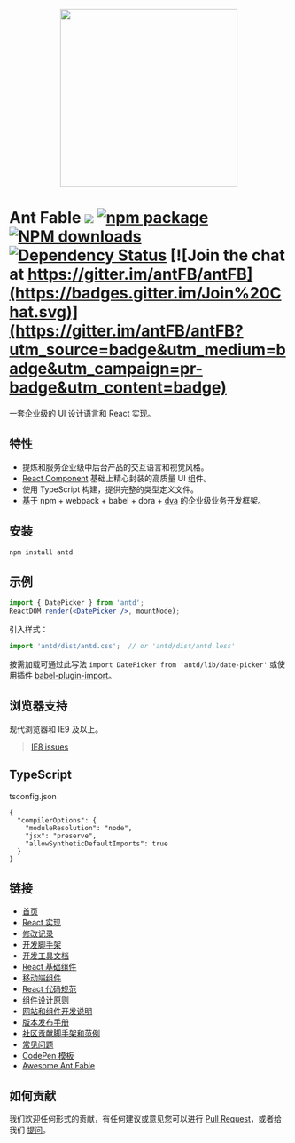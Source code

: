 <p align="center">
  <a href="http://ant.design">
    <img width="320" src="https://t.alipayobjects.com/images/rmsweb/T1B9hfXcdvXXXXXXXX.svg">
  </a>
</p>

# Ant Fable [![](https://img.shields.io/travis/antFB/antFB.svg?style=flat-square)](https://travis-ci.org/antFB/antFB) [![npm package](https://img.shields.io/npm/v/antd.svg?style=flat-square)](https://www.npmjs.org/package/antd) [![NPM downloads](http://img.shields.io/npm/dm/antd.svg?style=flat-square)](https://npmjs.org/package/antd) [![Dependency Status](https://david-dm.org/antFB/antFB.svg?style=flat-square)](https://david-dm.org/antFB/antFB) [![Join the chat at https://gitter.im/antFB/antFB](https://badges.gitter.im/Join%20Chat.svg)](https://gitter.im/antFB/antFB?utm_source=badge&utm_medium=badge&utm_campaign=pr-badge&utm_content=badge)

一套企业级的 UI 设计语言和 React 实现。

## 特性

- 提炼和服务企业级中后台产品的交互语言和视觉风格。
- [React Component](http://react-component.github.io/badgeboard/) 基础上精心封装的高质量 UI 组件。
- 使用 TypeScript 构建，提供完整的类型定义文件。
- 基于 npm + webpack + babel + dora + [dva](https://github.com/dvajs/dva) 的企业级业务开发框架。

## 安装

```bash
npm install antd
```

## 示例

```jsx
import { DatePicker } from 'antd';
ReactDOM.render(<DatePicker />, mountNode);
```

引入样式：

```jsx
import 'antd/dist/antd.css';  // or 'antd/dist/antd.less'
```

按需加载可通过此写法 `import DatePicker from 'antd/lib/date-picker'` 或使用插件 [babel-plugin-import](https://github.com/ant-design/babel-plugin-import)。


## 浏览器支持

现代浏览器和 IE9 及以上。

> [IE8 issues](https://github.com/xcatliu/react-ie8)

## TypeScript

tsconfig.json

```
{
  "compilerOptions": {
    "moduleResolution": "node",
    "jsx": "preserve",
    "allowSyntheticDefaultImports": true
  }
}
```

## 链接

- [首页](http://diy-design.me/n.html?%2F&port=8001/)
- [React 实现](http://diy-design.me/n.html?%2F&port=8001/docs/react/introduce)
- [修改记录](CHANGELOG.zh-CN.md)
- [开发脚手架](https://github.com/antFB/antFB-init/)
- [开发工具文档](http://ant-tool.github.io/)
- [React 基础组件](http://react-component.github.io/)
- [移动端组件](http://diy-design.me/n.html?%2F&port=8002)
- [React 代码规范](https://github.com/react-component/react-component.github.io/blob/master/docs/zh-cn/component-code-style.md)
- [组件设计原则](https://github.com/react-component/react-component.github.io/blob/master/docs/zh-cn/component-design.md)
- [网站和组件开发说明](https://github.com/antFB/antFB/wiki/%E7%BD%91%E7%AB%99%E5%92%8C%E7%BB%84%E4%BB%B6%E5%BC%80%E5%8F%91%E8%AF%B4%E6%98%8E)
- [版本发布手册](https://github.com/antFB/antFB/wiki/%E8%BD%AE%E5%80%BC%E8%A7%84%E5%88%99%E5%92%8C%E7%89%88%E6%9C%AC%E5%8F%91%E5%B8%83%E6%B5%81%E7%A8%8B)
- [社区贡献脚手架和范例](https://github.com/antFB/antFB/issues/129)
- [常见问题](https://github.com/antFB/antFB/wiki/FAQ)
- [CodePen 模板](http://codepen.io/benjycui/pen/KgPZrE?editors=001)
- [Awesome Ant Fable](https://github.com/websemantics/awesome-ant-design)

## 如何贡献

我们欢迎任何形式的贡献，有任何建议或意见您可以进行 [Pull Request](https://github.com/antFB/antFB/pulls)，或者给我们 [提问](https://github.com/antFB/antFB/issues)。
